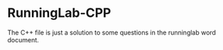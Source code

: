 # RunningLab-CPP
The C++ file is just a solution to some questions in the runninglab word document.
